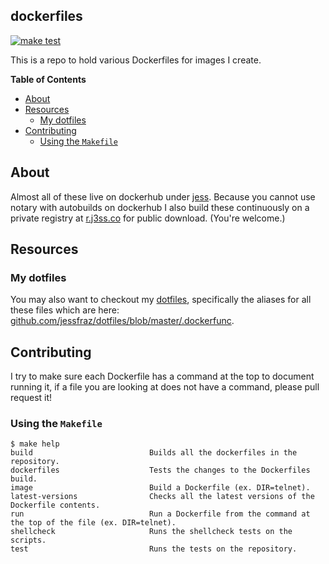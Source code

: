 ## dockerfiles

[![make test](https://github.com/jessfraz/dockerfiles/workflows/make%20test/badge.svg)](https://github.com/jessfraz/dockerfiles/actions?query=workflow%3A%22make+test%22+branch%3Amaster)

This is a repo to hold various Dockerfiles for images I create.


**Table of Contents**

<!-- toc -->

- [About](#about)
- [Resources](#resources)
  * [My dotfiles](#my-dotfiles)
- [Contributing](#contributing)
  * [Using the `Makefile`](#using-the-makefile)

<!-- tocstop -->

## About

Almost all of these live on dockerhub under [jess](https://hub.docker.com/u/jess/).
Because you cannot use notary with autobuilds on dockerhub I also build these
continuously on a private registry at [r.j3ss.co](https://r.j3ss.co/) for public download. (You're
welcome.)

## Resources

### My dotfiles

You may also want to checkout my [dotfiles](https://github.com/jessfraz/dotfiles), specifically the aliases for all these files which are here: [github.com/jessfraz/dotfiles/blob/master/.dockerfunc](https://github.com/jessfraz/dotfiles/blob/master/.dockerfunc).

## Contributing

I try to make sure each Dockerfile has a command at the top to document running it,
if a file you are looking at does not have a command, please
pull request it!


### Using the `Makefile`

```
$ make help
build                          Builds all the dockerfiles in the repository.
dockerfiles                    Tests the changes to the Dockerfiles build.
image                          Build a Dockerfile (ex. DIR=telnet).
latest-versions                Checks all the latest versions of the Dockerfile contents.
run                            Run a Dockerfile from the command at the top of the file (ex. DIR=telnet).
shellcheck                     Runs the shellcheck tests on the scripts.
test                           Runs the tests on the repository.
```
